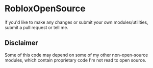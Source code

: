 # RobloxOpenSource
If you'd like to make any changes or submit your own modules/utilities, submit a pull request or tell me.

## Disclaimer
Some of this code may depend on some of my other non-open-source modules, which contain proprietary code I'm not read to open source.
